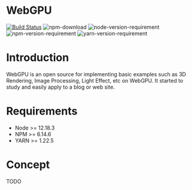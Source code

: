 # WebGPU

[![Build Status](https://github.com/gandis0713/WebGPU/workflows/Build%20and%20Test/badge.svg)](https://github.com/gandis0713/WebGPU/workflows/Build%20and%20Test/badge.svg)
![npm-download](https://img.shields.io/npm/dm/WebGPU.svg)
![node-version-requirement](https://img.shields.io/badge/>=node-12.18.3-brightgreen.svg)
![npm-version-requirement](https://img.shields.io/badge/>=npm-6.14.6-brightgreen.svg)
![yarn-version-requirement](https://img.shields.io/badge/>=yarn-1.22.5-brightgreen.svg)

Introduction
============

WebGPU is an open source for implementing basic examples such as 3D Rendering, Image Processing, Light Effect, etc on WebGPU. It started to study and easily apply to a blog or web site.


Requirements
============
- Node >= 12.18.3
- NPM >= 6.14.6
- YARN >= 1.22.5


Concept
=======

TODO
